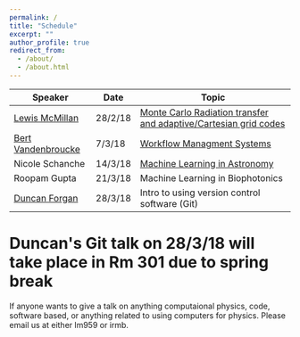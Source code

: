```yaml
---
permalink: /
title: "Schedule"
excerpt: ""
author_profile: true
redirect_from: 
  - /about/
  - /about.html
---
```



| Speaker   | Date       |               Topic                                               |
| --------  | ------     | ------------------------------------------------------------      |
| [Lewis McMillan](https://github.com/lewisfish) | 28/2/18 | [Monte Carlo Radiation transfer and adaptive/Cartesian grid codes](/talks/2018-02-28-lewis-mcrt) |
| [Bert Vandenbroucke](https://github.com/bwvdnbro)    | 7/3/18     | [Workflow Managment Systems](/talks/2018-03-07-bert-WMS)  |
| Nicole Schanche       | 14/3/18    | [Machine Learning in Astronomy](/talks/2018-10-03-nicole-ML)
| Roopam Gupta       | 21/3/18    | Machine Learning in Biophotonics  |
| [Duncan Forgan](https://github.com/dh4gan)       | 28/3/18    | Intro to using version control software (Git) |

# Duncan's Git talk on 28/3/18 will take place in Rm 301 due to spring break


<!---
| TBC       | 4/4/18    | TBC  |
| TBC       | 11/3/18    | TBC  |
| TBC       | 18/3/18    | TBC  |
| TBC       | 25/4/18    | TBC  |
-->
If anyone wants to give a talk on anything computaional physics, code, software based, or anything related to using computers for physics. Please email us at either lm959 or irmb.

